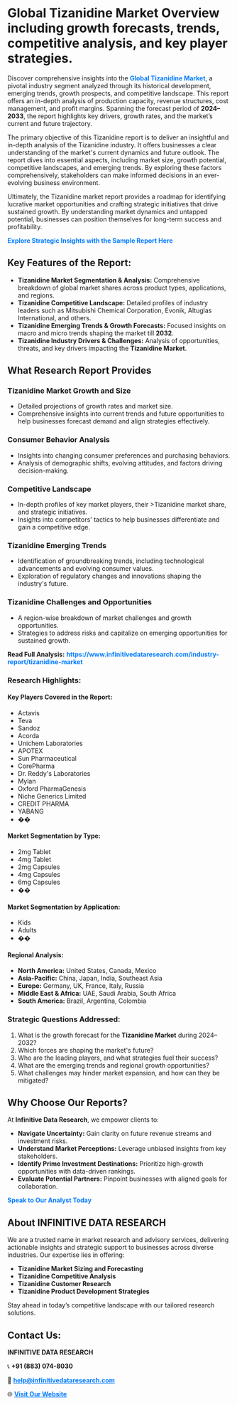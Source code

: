 <h1>Global Tizanidine Market Overview including growth forecasts, trends, competitive analysis, and key player strategies.</h1>
<p>
Discover comprehensive insights into the 
<a href="https://www.infinitivedataresearch.com/industry-report/tizanidine-market" rel="dofollow" style="color: #007BFF; text-decoration: none;"><strong>Global Tizanidine Market</strong></a>, a pivotal industry segment analyzed through its historical development, emerging trends, growth prospects, and competitive landscape. This report offers an in-depth analysis of production capacity, revenue structures, cost management, and profit margins. Spanning the forecast period of <strong>2024–2033</strong>, the report highlights key drivers, growth rates, and the market’s current and future trajectory.
</p>
<p>
The primary objective of this Tizanidine report is to deliver an insightful and in-depth analysis of the Tizanidine industry. It offers businesses a clear understanding of the market's current dynamics and future outlook. The report dives into essential aspects, including market size, growth potential, competitive landscapes, and emerging trends. By exploring these factors comprehensively, stakeholders can make informed decisions in an ever-evolving business environment.
</p>
<p>
Ultimately, the Tizanidine market report provides a roadmap for identifying lucrative market opportunities and crafting strategic initiatives that drive sustained growth. By understanding market dynamics and untapped potential, businesses can position themselves for long-term success and profitability.
</p>
<p>
<a href="https://www.infinitivedataresearch.com/request-sample/reportId=108568" style="color: #007BFF; text-decoration: none;"><strong>Explore Strategic Insights with the Sample Report Here</strong></a>
</p>

<h2>Key Features of the Report:</h2>
<ul>
<li><strong>Tizanidine Market Segmentation & Analysis:</strong> Comprehensive breakdown of global market shares across product types, applications, and regions.</li>
<li><strong>Tizanidine Competitive Landscape:</strong> Detailed profiles of industry leaders such as Mitsubishi Chemical Corporation, Evonik, Altuglas International, and others.</li>
<li><strong>Tizanidine Emerging Trends & Growth Forecasts:</strong> Focused insights on macro and micro trends shaping the market till <strong>2032</strong>.</li>
<li><strong>Tizanidine Industry Drivers & Challenges:</strong> Analysis of opportunities, threats, and key drivers impacting the <strong>Tizanidine Market</strong>.</li>
</ul>

<h2>What Research Report Provides</h2>
<h3>Tizanidine Market Growth and Size</h3>
<ul>
<li>Detailed projections of growth rates and market size.</li>
<li>Comprehensive insights into current trends and future opportunities to help businesses forecast demand and align strategies effectively.</li>
</ul>

<h3>Consumer Behavior Analysis</h3>
<ul>
<li>Insights into changing consumer preferences and purchasing behaviors.</li>
<li>Analysis of demographic shifts, evolving attitudes, and factors driving decision-making.</li>
</ul>

<h3>Competitive Landscape</h3>
<ul>
<li>In-depth profiles of key market players, their >Tizanidine market share, and strategic initiatives.</li>
<li>Insights into competitors' tactics to help businesses differentiate and gain a competitive edge.</li>
</ul>

<h3>Tizanidine Emerging Trends</h3>
<ul>
<li>Identification of groundbreaking trends, including technological advancements and evolving consumer values.</li>
<li>Exploration of regulatory changes and innovations shaping the industry's future.</li>
</ul>

<h3>Tizanidine Challenges and Opportunities</h3>
<ul>
<li>A region-wise breakdown of market challenges and growth opportunities.</li>
<li>Strategies to address risks and capitalize on emerging opportunities for sustained growth.</li>
</ul>
<p><strong>Read Full Analysis:</strong> <a href="https://www.infinitivedataresearch.com/industry-report/tizanidine-market" rel="dofollow" style="color: #007BFF; text-decoration: none;"><strong>https://www.infinitivedataresearch.com/industry-report/tizanidine-market</strong></a></p>
<h3>Research Highlights:</h3>
<h4>Key Players Covered in the Report:</h4>
<ul><li>Actavis</li><li>Teva</li><li>Sandoz</li><li>Acorda</li><li>Unichem Laboratories</li><li>APOTEX</li><li>Sun Pharmaceutical</li><li>CorePharma</li><li>Dr. Reddy&#039;s Laboratories</li><li>Mylan</li><li>Oxford PharmaGenesis</li><li>Niche Generics Limited</li><li>CREDIT PHARMA</li><li>YABANG</li><li>��</li></ul>
<h4>Market Segmentation by Type:</h4>
<ul><li>2mg Tablet</li><li>4mg Tablet</li><li>2mg Capsules</li><li>4mg Capsules</li><li>6mg Capsules</li><li>��</li></ul>
<h4>Market Segmentation by Application:</h4>
<ul><li>Kids</li><li>Adults</li><li>��</li></ul>

<h4>Regional Analysis:</h4>
<ul>
<li><strong>North America:</strong> United States, Canada, Mexico</li>
<li><strong>Asia-Pacific:</strong> China, Japan, India, Southeast Asia</li>
<li><strong>Europe:</strong> Germany, UK, France, Italy, Russia</li>
<li><strong>Middle East & Africa:</strong> UAE, Saudi Arabia, South Africa</li>
<li><strong>South America:</strong> Brazil, Argentina, Colombia</li>
</ul>

<h3>Strategic Questions Addressed:</h3>
<ol>
<li>What is the growth forecast for the <strong>Tizanidine Market</strong> during 2024–2032?</li>
<li>Which forces are shaping the market's future?</li>
<li>Who are the leading players, and what strategies fuel their success?</li>
<li>What are the emerging trends and regional growth opportunities?</li>
<li>What challenges may hinder market expansion, and how can they be mitigated?</li>
</ol>

<h2>Why Choose Our Reports?</h2>
<p>At <strong>Infinitive Data Research</strong>, we empower clients to:</p>
<ul>
<li><strong>Navigate Uncertainty:</strong> Gain clarity on future revenue streams and investment risks.</li>
<li><strong>Understand Market Perceptions:</strong> Leverage unbiased insights from key stakeholders.</li>
<li><strong>Identify Prime Investment Destinations:</strong> Prioritize high-growth opportunities with data-driven rankings.</li>
<li><strong>Evaluate Potential Partners:</strong> Pinpoint businesses with aligned goals for collaboration.</li>
</ul>
<p><a href="https://www.infinitivedataresearch.com/industry-report/tizanidine-market" rel="dofollow" style="color: #007BFF; text-decoration: none;"><strong>Speak to Our Analyst Today</strong></a></p>

<h2>About INFINITIVE DATA RESEARCH</h2>
<p>We are a trusted name in market research and advisory services, delivering actionable insights and strategic support to businesses across diverse industries. Our expertise lies in offering:</p>
<ul>
<li><strong>Tizanidine Market Sizing and Forecasting</strong></li>
<li><strong>Tizanidine Competitive Analysis</strong></li>
<li><strong>Tizanidine Customer Research</strong></li>
<li><strong>Tizanidine Product Development Strategies</strong></li>
</ul>
<p>Stay ahead in today’s competitive landscape with our tailored research solutions.</p>

<h2>Contact Us:</h2>
<p><strong>INFINITIVE DATA RESEARCH</strong></p>
<p>📞 <strong>+91 (883) 074-8030</strong></p>
<p>📧 <strong><a href="mailto:help@infinitivedataresearch.com" style="color: #007BFF;">help@infinitivedataresearch.com</a></strong></p>
<p>🌐 <strong><a href="https://www.infinitivedataresearch.com" rel="dofollow" style="color: #007BFF;">Visit Our Website</a></strong></p>
